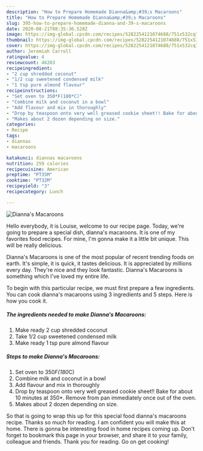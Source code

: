 ```yaml
---
description: "How to Prepare Homemade Dianna&amp;#39;s Macaroons"
title: "How to Prepare Homemade Dianna&amp;#39;s Macaroons"
slug: 395-how-to-prepare-homemade-dianna-and-39-s-macaroons
date: 2020-08-21T08:35:36.528Z
image: https://img-global.cpcdn.com/recipes/5282254121074688/751x532cq70/diannas-macaroons-recipe-main-photo.jpg
thumbnail: https://img-global.cpcdn.com/recipes/5282254121074688/751x532cq70/diannas-macaroons-recipe-main-photo.jpg
cover: https://img-global.cpcdn.com/recipes/5282254121074688/751x532cq70/diannas-macaroons-recipe-main-photo.jpg
author: Jeremiah Carroll
ratingvalue: 4
reviewcount: 46203
recipeingredient:
- "2 cup shredded coconut"
- "1/2 cup sweetened condensed milk"
- "1 tsp pure almond flavour"
recipeinstructions:
- "Set oven to 350*F(180*C)"
- "Combine milk and coconut in a bowl"
- "Add flavour and mix in thoroughly"
- "Drop by teaspoon onto very well greased cookie sheet!! Bake for about 10 minutes at 350*. Remove from pan immediately once out of the oven."
- "Makes about 2 dozen depending on size."
categories:
- Recipe
tags:
- diannas
- macaroons

katakunci: diannas macaroons 
nutrition: 259 calories
recipecuisine: American
preptime: "PT35M"
cooktime: "PT32M"
recipeyield: "3"
recipecategory: Lunch

---
```



![Dianna&#39;s Macaroons](https://img-global.cpcdn.com/recipes/5282254121074688/751x532cq70/diannas-macaroons-recipe-main-photo.jpg)

Hello everybody, it is Louise, welcome to our recipe page. Today, we're going to prepare a special dish, dianna&#39;s macaroons. It is one of my favorites food recipes. For mine, I'm gonna make it a little bit unique. This will be really delicious.

Dianna&#39;s Macaroons is one of the most popular of recent trending foods on earth. It's simple, it is quick, it tastes delicious. It is appreciated by millions every day. They're nice and they look fantastic. Dianna&#39;s Macaroons is something which I've loved my entire life.




To begin with this particular recipe, we must first prepare a few ingredients. You can cook dianna&#39;s macaroons using 3 ingredients and 5 steps. Here is how you cook it.

<!--inarticleads1-->

##### The ingredients needed to make Dianna&#39;s Macaroons:

1. Make ready 2 cup shredded coconut
1. Take 1/2 cup sweetened condensed milk
1. Make ready 1 tsp pure almond flavour




<!--inarticleads2-->

##### Steps to make Dianna&#39;s Macaroons:

1. Set oven to 350*F(180*C)
1. Combine milk and coconut in a bowl
1. Add flavour and mix in thoroughly
1. Drop by teaspoon onto very well greased cookie sheet!! Bake for about 10 minutes at 350*. Remove from pan immediately once out of the oven.
1. Makes about 2 dozen depending on size.




So that is going to wrap this up for this special food dianna&#39;s macaroons recipe. Thanks so much for reading. I am confident you will make this at home. There is gonna be interesting food in home recipes coming up. Don't forget to bookmark this page in your browser, and share it to your family, colleague and friends. Thank you for reading. Go on get cooking!
